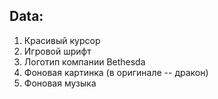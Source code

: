 ## Data:

1. Красивый курсор
2. Игровой шрифт
3. Логотип компании Bethesda
4. Фоновая картинка (в оригинале -- дракон)
5. Фоновая музыка
